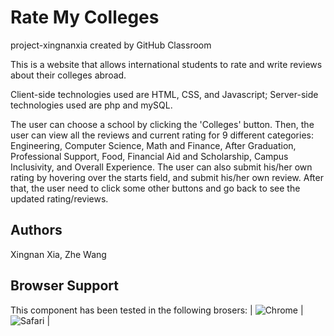 # Rate My Colleges
project-xingnanxia created by GitHub Classroom

This is a website that allows international students to rate and write reviews about their colleges abroad. 

Client-side technologies used are HTML, CSS, and Javascript; Server-side technologies used are php and mySQL. 

The user can choose a school by clicking the 'Colleges' button. Then, the user can view all the reviews and current rating for 9 different categories: Engineering, Computer Science, Math and Finance, After Graduation, Professional Support, Food, Financial Aid and Scholarship, Campus Inclusivity, and Overall Experience. The user can also submit his/her own rating by hovering over the starts field, and submit his/her own review. After that, the user need to click some other buttons and go back to see the updated rating/reviews. 

## Authors 

Xingnan Xia, Zhe Wang 

## Browser Support 

This component has been tested in the following brosers: 
| ![Chrome](https://raw.githubusercontent.com/alrra/browser-logos/master/chrome/chrome_48x48.png) | ![Safari](https://raw.githubusercontent.com/callmenick/browser-logos/master/safari/safari_48x48.png) |
